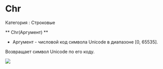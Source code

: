 ﻿
# Chr

Категория : Строковые

** Chr(Аргумент) **

* Аргумент - числовой код символа Unicode в диапазоне [0, 65535].

Возвращает символ Unicode по его коду.

![](/mediatag>Строковые)

